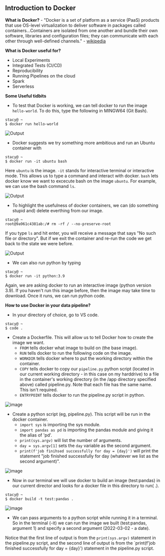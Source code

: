 ## Introduction to Docker

**What is Docker?** - "Docker is a set of platform as a service (PaaS) products that use OS-level virtualization to deliver software in packages called containers...Containers are isolated from one another and bundle their own software, libraries and configuration files; they can communicate with each other through well-defined channels." - [wikipedia](https://en.wikipedia.org/wiki/Docker_(software))

**What is Docker useful for?**
- Local Experiments
- Integrated Tests (CI/CD)
- Reproducibility
- Running Pipelines on the cloud
- Spark
- Serverless

**Some Useful tidbits**
- To test that Docker is working, we can tell docker to run the image `hello-world`. To do this, type the following in MINGW64 (Git Bash). 

```console
stacy@ ~ 
$ docker run hello-world
```
![Output](https://user-images.githubusercontent.com/54118138/156458872-8eefb197-b092-4aba-b5c7-a808e7f7707d.png)

- Docker suggests we try something more ambitious and run an Ubuntu container with 

```console
stacy@ ~
$ docker run -it ubuntu bash
```
Here `ubuntu` is the image. `-it` stands for interactive terminal or interactive mode. This allows us to type a command and interact with docker. `bash` lets docker know we want to excecute bash on the image `ubuntu`. For example, we can use the bash command `ls`. 

![Output](https://user-images.githubusercontent.com/54118138/156460822-3cc9d7c1-aafa-4c14-9466-cab629e9a2de.png)

- To highlight the usefulness of docker containers, we can (do something stupid and) delete everthing from our image.

```console
stacy@ ~
root@9a961c4381ab:/# rm -rf / --no-preserve-root
```

If you type `ls` and hit enter, you will receive a message that says "No such file or directory". But if we exit the container and re-run the code we get back to the state we were before. 

![Output](https://user-images.githubusercontent.com/54118138/156463116-0f43be26-9003-4410-95a2-fb4c2a8abe9b.png)

- We can also run python by typing

```console
stacy@ ~
$ docker run -it python:3.9
```

Again, we are asking docker to run an interactive image (python version 3.9). If you haven't run this image before, then the image may take time to download. Once it runs, we can run python code.

**How to use Docker in your data pipeline?**

- In your directory of choice, go to VS code.

```console
stacy@ ~
$ code .
````

- Create a Dockerfile. This will allow us to tell Docker how to create the image we want.
    - `FROM` tells docker what image to build on (the base image).
    - `RUN` tells docker to run the following code on the image.
    - `WORKDIR` tells docker where to put the working directory within the container.
    - `COPY` tells docker to copy our `pipeline.py` python script (located in our current working directory - in this case on my harddrive) to a file in the container's working directory (in the /app directory specified above) called pipeline.py. Note that each file has the same name. This isn't required.
    - `ENTRYPOINT` tells docker to run the pipeline.py script in python.

![image](https://user-images.githubusercontent.com/54118138/156614473-c2745799-fbb8-4e07-a81b-55bf9aad27cf.png)

- Create a python script (eg, pipeline.py). This script will be run in the docker container.
    - `import sys` is importing the sys module.
    - `import pandas as pd` is importing the pandas module and giving it the alias of 'pd'.
    - `print(sys.argv)` will list the number of arguments.
    - `day = sys.argv[1]` sets the `day` variable as the second argument.
    - `print(f'job finihsed successfully for day = {day}')` will print the statement "job finished successfully for day (whatever we list as the second argument)".

![image](https://user-images.githubusercontent.com/54118138/156616461-8b47ca73-9319-4e3f-b2b3-9a9148ea3ed4.png)

- Now in our terminal we will use docker to build an image (test:pandas) in our current director and looks for a docker file in this directory to run( .).

```console
stacy@ ~
$ docker build -t test:pandas .
```

![image](https://user-images.githubusercontent.com/54118138/156623340-5196fcf6-1083-4446-a769-524069954933.png)

- We can pass arguments to a python script while running it in a terminal. So in the terminal (-it) we can run the image we built (test:pandas, argument 1) and specify a second argument (2022-03-02 - a date).



Notice that the first line of output is from the `print(sys.argv)` statement in the pipeline.py script, and the second line of output is from the `print(f'job finished successfully for day = {day}') statement in the pipeline.py script.

